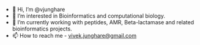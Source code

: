 - 👋 Hi, I’m @vjunghare
- 👀 I’m interested in Bioinformatics and computational biology.
- 🌱 I’m currently working with peptides, AMR, Beta-lactamase and related bioinformatics projects.
- 📫 How to reach me - vivek.junghare@gmail.com

<!---
vjunghare/vjunghare is a ✨ special ✨ repository because its `README.md` (this file) appears on your GitHub profile.
You can click the Preview link to take a look at your changes.
--->
